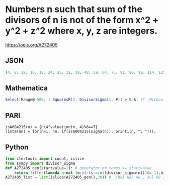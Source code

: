 # Numbers n such that sum of the divisors of n is not of the form x^2 \+ y^2 \+ z^2 where x, y, z are integers\.
https://oeis.org/A272405
## JSON
```JSON
[4, 8, 12, 16, 18, 24, 25, 32, 38, 48, 59, 64, 75, 91, 96, 99, 114, 125, 128, 130, 135, 158, 166, 169, 177, 192, 196, 203, 205, 209, 221, 239, 242, 251, 256, 268, 273, 283, 290, 315, 324, 347, 358, 365, 367, 375, 378, 379, 384, 387, 390, 392, 403, 422, 423, 427, 443, 445, 460, 474, 476, 493]
```
## Mathematica
```Mathematica
Select[Range@ 500, ! SquaresR[3, DivisorSigma[1, #]] > 0 &] (* _Michael De Vlieger_, Apr 29 2016 *)
```
## PARI
```PARI
isA004215(n) = {n\4^valuation(n, 4)%8==7}
lista(nn) = for(n=1, nn, if(isA004215(sigma(n)), print1(n, ", ")));
```
## Python
```Python
from itertools import count, islice
from sympy import divisor_sigma
def A272405_gen(startvalue=1): # generator of terms >= startvalue
    return filter(lambda n:not (m:=(~(s:=int(divisor_sigma(n)))&s-1).bit_length())&1 and (s>>m)&7==7,count(max(startvalue,1)))
A272405_list = list(islice(A272405_gen(),30)) # _Chai Wah Wu_, Jul 09 2022
```
